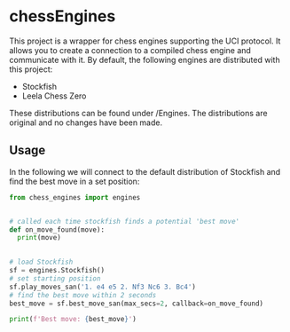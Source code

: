 # chessEngines

This project is a wrapper for chess engines supporting the UCI protocol.
It allows you to create a connection to a compiled chess engine and communicate
with it. By default, the following engines are distributed with this project:

- Stockfish
- Leela Chess Zero

These distributions can be found under /Engines. The distributions are original and no
changes have been made.


## Usage

In the following we will connect to the default distribution of Stockfish
and find the best move in a set position:

```Python
from chess_engines import engines


# called each time stockfish finds a potential 'best move'
def on_move_found(move):
  print(move)
  

# load Stockfish
sf = engines.Stockfish()
# set starting position
sf.play_moves_san('1. e4 e5 2. Nf3 Nc6 3. Bc4')
# find the best move within 2 seconds
best_move = sf.best_move_san(max_secs=2, callback=on_move_found)

print(f'Best move: {best_move}')
```
